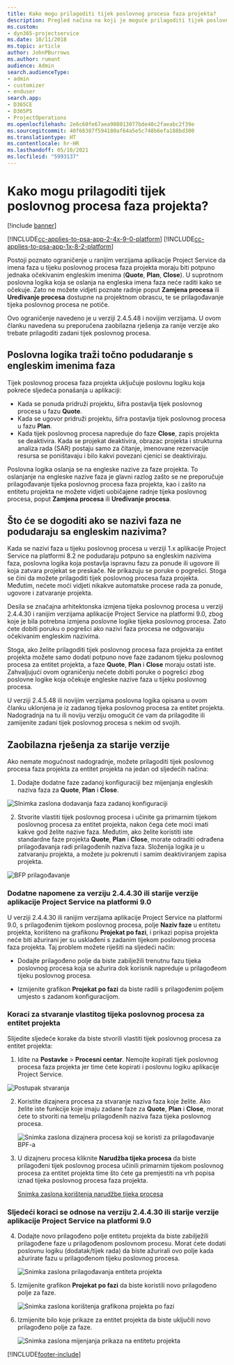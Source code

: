 ```yaml
---
title: Kako mogu prilagoditi tijek poslovnog procesa faza projekta?
description: Pregled načina na koji je moguće prilagoditi tijek poslovnog procesa faza projekta.
ms.custom:
- dyn365-projectservice
ms.date: 10/11/2018
ms.topic: article
author: JohnPBurrows
ms.author: rumant
audience: Admin
search.audienceType:
- admin
- customizer
- enduser
search.app:
- D365CE
- D365PS
- ProjectOperations
ms.openlocfilehash: 2e6c60fe67aea908013077bde40c2faeabc2f39e
ms.sourcegitcommit: 40f68387f594180af64a5e5c748b6efa188bd300
ms.translationtype: HT
ms.contentlocale: hr-HR
ms.lasthandoff: 05/10/2021
ms.locfileid: "5993137"
---
```

# <a name="how-do-i-customize-the-project-stages-business-process-flow"></a>Kako mogu prilagoditi tijek poslovnog procesa faza projekta?

[!include [banner](../includes/psa-now-project-operations.md)]

[!INCLUDE[cc-applies-to-psa-app-2-4x-9-0-platform](../includes/cc-applies-to-psa-app-2-4x-9-0-platform.md)]
[!INCLUDE[cc-applies-to-psa-app-1x-8-2-platform](../includes/cc-applies-to-psa-app-1x-8-2-platform.md)]

Postoji poznato ograničenje u ranijim verzijama aplikacije Project Service da imena faza u tijeku poslovnog procesa faza projekta moraju biti potpuno jednaka očekivanim engleskim imenima (**Quote**, **Plan**, **Close**). U suprotnom poslovna logika koja se oslanja na engleska imena faza neće raditi kako se očekuje. Zato ne možete vidjeti poznate radnje poput **Zamjena procesa** ili **Uređivanje procesa** dostupne na projektnom obrascu, te se prilagođavanje tijeka poslovnog procesa ne potiče. 

Ovo ograničenje navedeno je u verziji 2.4.5.48 i novijim verzijama. U ovom članku navedena su preporučena zaobilazna rješenja za ranije verzije ako trebate prilagoditi zadani tijek poslovnog procesa.  

## <a name="business-logic-requires-an-exact-match-with-english-stage-names"></a>Poslovna logika traži točno podudaranje s engleskim imenima faza

Tijek poslovnog procesa faza projekta uključuje poslovnu logiku koja pokreće sljedeća ponašanja u aplikaciji:
- Kada se ponuda pridruži projektu, šifra postavlja tijek poslovnog procesa u fazu **Quote**.
- Kada se ugovor pridruži projektu, šifra postavlja tijek poslovnog procesa u fazu **Plan**.
- Kada tijek poslovnog procesa napreduje do faze **Close**, zapis projekta se deaktivira. Kada se projekat deaktivira, obrazac projekta i strukturna analiza rada (SAR) postaju samo za čitanje, imenovane rezervacije resursa se poništavaju i bilo kakvi povezani cjenici se deaktiviraju.

Poslovna logika oslanja se na engleske nazive za faze projekta. To oslanjanje na engleske nazive faza je glavni razlog zašto se ne preporučuje prilagođavanje tijeka poslovnog procesa faza projekta, kao i zašto na entitetu projekta ne možete vidjeti uobičajene radnje tijeka poslovnog procesa, poput **Zamjena procesa** ili **Uređivanje procesa**.

## <a name="what-happens-if-the-stage-names-dont-match-the-english-names"></a>Što će se dogoditi ako se nazivi faza ne podudaraju sa engleskim nazivima?

Kada se nazivi faza u tijeku poslovnog procesa u verziji 1.x aplikacije Project Service na platformi 8.2 ne podudaraju potpuno sa engleskim nazivima faza, poslovna logika koja postavlja ispravnu fazu za ponude ili ugovore ili koja zatvara projekat se preskače. Ne prikazuju se poruke o pogrešci. Stoga se čini da možete prilagoditi tijek poslovnog procesa faza projekta. Međutim, nećete moći vidjeti nikakve automatske procese rada za ponude, ugovore i zatvaranje projekta.

Desila se značajna arhitektonska izmjena tijeka poslovnog procesa u verziji 2.4.4.30 i ranijim verzijama aplikacije Project Service na platformi 9.0, zbog koje je bila potrebna izmjena poslovne logike tijeka poslovnog procesa. Zato ćete dobiti poruku o pogrešci ako nazivi faza procesa ne odgovaraju očekivanim engleskim nazivima. 

Stoga, ako želite prilagoditi tijek poslovnog procesa faza projekta za entitet projekta možete samo dodati potpuno nove faze zadanom tijeku poslovnog procesa za entitet projekta, a faze **Quote**, **Plan** i **Close** moraju ostati iste. Zahvaljujući ovom ograničenju nećete dobiti poruke o pogrešci zbog poslovne logike koja očekuje engleske nazive faza u tijeku poslovnog procesa.

U verziji 2.4.5.48 ili novijim verzijama poslovna logika opisana u ovom članku uklonjena je iz zadanog tijeka poslovnog procesa za entitet projekta. Nadogradnja na tu ili noviju verziju omogućit će vam da prilagodite ili zamijenite zadani tijek poslovnog procesa s nekim od svojih. 

## <a name="workarounds-for-earlier-versions"></a>Zaobilazna rješenja za starije verzije

Ako nemate mogućnost nadogradnje, možete prilagoditi tijek poslovnog procesa faza projekta za entitet projekta na jedan od sljedećih načina:

1. Dodajte dodatne faze zadanoj konfiguraciji bez mijenjanja engleskih naziva faza za **Quote**, **Plan** i **Close**.


![Slnimka zaslona dodavanja faza zadanoj konfiguraciji](media/FAQ-Customize-BPF-1.png)
 
2. Stvorite vlastiti tijek poslovnog procesa i učinite ga primarnim tijekom poslovnog procesa za entitet projekta, nakon čega ćete moći imati kakve god želite nazive faza. Međutim, ako želite koristiti iste standardne faze projekta **Quote**, **Plan** i **Close**, morate odraditi odrađena prilagođavanja radi prilagođenih naziva faza. Složenija logika je u zatvaranju projekta, a možete ju pokrenuti i samim deaktiviranjem zapisa projekta.

![BFP prilagođavanje](media/FAQ-Customize-BPF-2.png)

### <a name="additional-considerations-for-project-service-app-version-24430-or-earlier-on-platform-90"></a>Dodatne napomene za verziju 2.4.4.30 ili starije verzije aplikacije Project Service na platformi 9.0

U verziji 2.4.4.30 ili ranijim verzijama aplikacije Project Service na platformi 9.0, s prilagođenim tijekom poslovnog procesa, polje **Naziv faze** u entitetu projekta, korišteno na grafikonu **Projekat po fazi**, i prikazi popisa projekta neće biti ažurirani jer su usklađeni s zadanim tijekom poslovnog procesa faza projekta. Taj problem možete riješiti na sljedeći način:

- Dodajte prilagođeno polje da biste zabilježili trenutnu fazu tijeka poslovnog procesa koja se ažurira dok korisnik napreduje u prilagođeom tijeku poslovnog procesa.

- Izmijenite grafikon **Projekat po fazi** da biste radili s prilagođenim poljem umjesto s zadanom konfiguracijom.

### <a name="steps-to-create-your-own-business-process-flow-for-the-project-entity"></a>Koraci za stvaranje vlastitog tijeka poslovnog procesa za entitet projekta

Slijedite sljedeće korake da biste stvorili vlastiti tijek poslovnog procesa za entitet projekta:

1. Idite na **Postavke** > **Procesni centar**. Nemojte kopirati tijek poslovnog procesa faza projekta jer time ćete kopirati i poslovnu logiku aplikacije Project Service.

  ![Postupak stvaranja](media/FAQ-Customize-BPF-3.png)

2. Koristite dizajnera procesa za stvaranje naziva faza koje želite. Ako želite iste funkcije koje imaju zadane faze za **Quote**, **Plan** i **Close**, morat ćete to stvoriti na temelju prilagođenih naziva faza tijeka poslovnog procesa.

   ![Snimka zaslona dizajnera procesa koji se koristi za prilagođavanje BPF-a](media/FAQ-Customize-BPF-4.png) 

3. U dizajneru procesa kliknite **Narudžba tijeka procesa** da biste prilagođeni tijek poslovnog procesa učinili primarnim tijekom poslovnog procesa za entitet projekta time što ćete ga premjestiti na vrh popisa iznad tijeka poslovnog procesa faza projekta.


   [Snimka zaslona korištenja narudžbe tijeka procesa](media/FAQ-Customize-BPF-5-720.png)

### <a name="the-following-steps-apply-to-project-service-app-24430-or-earlier-on-the-90-platform"></a>Sljedeći koraci se odnose na verziju 2.4.4.30 ili starije verzije aplikacije Project Service na platformi 9.0

4. Dodajte novo prilagođeno polje entitetu projekta da biste zabilježili prilagođene faze u prilagođenom poslovnom procesu. Morat ćete dodati poslovnu logiku (dodatak/tijek rada) da biste ažurirali ovo polje kada ažurirate fazu u prilagođenom tijeku poslovnog procesa.

   ![Snimka zaslona prilagođavanja entiteta projekta](media/FAQ-Customize-BPF-6-720.png)

5. Izmijenite grafikon **Projekat po fazi** da biste koristili novo prilagođeno polje za faze.

   ![Snimka zaslona korištenja grafikona projekta po fazi](media/FAQ-Customize-BPF-7-720.png)

6. Izmijenite bilo koje prikaze za entitet projekta da biste uključili novo prilagođeno polje za faze.

   ![Snimka zaslona mijenjanja prikaza na entitetu projekta](media/FAQ-Customize-BPF-8-720.png)



[!INCLUDE[footer-include](../includes/footer-banner.md)]